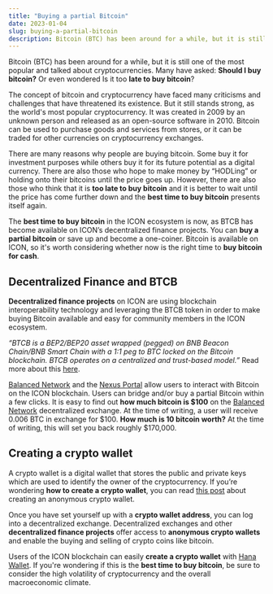 ```yaml
---
title: "Buying a partial Bitcoin"
date: 2023-01-04
slug: buying-a-partial-bitcoin
description: Bitcoin (BTC) has been around for a while, but it is still one of the most popular and talked about cryptocurrencies.
---
```


Bitcoin (BTC) has been around for a while, but it is still one of the most popular and talked about cryptocurrencies. Many have asked: **Should I buy bitcoin?** Or even wondered Is it too **late to buy bitcoin**?

The concept of bitcoin and cryptocurrency have faced many criticisms and challenges that have threatened its existence. But it still stands strong, as the world's most popular cryptocurrency. It was created in 2009 by an unknown person and released as an open-source software in 2010. Bitcoin can be used to purchase goods and services from stores, or it can be traded for other currencies on cryptocurrency exchanges.

There are many reasons why people are buying bitcoin. Some buy it for investment purposes while others buy it for its future potential as a digital currency. There are also those who hope to make money by “HODLing” or holding onto their bitcoins until the price goes up. However, there are also those who think that it is **too late to buy bitcoin** and it is better to wait until the price has come further down and the **best time to buy bitcoin** presents itself again.

The **best time to buy bitcoin** in the ICON ecosystem is now, as BTCB has become available on ICON’s decentralized finance projects. You can **buy a partial bitcoin** or save up and become a one-coiner. Bitcoin is available on ICON, so it's worth considering whether now is the right time to **buy bitcoin for cash**. 

## Decentralized Finance and BTCB
**Decentralized finance projects** on ICON are using blockchain interoperability technology and leveraging the BTCB token in order to make buying Bitcoin available and easy for community members in the ICON ecosystem.

*“BTCB is a BEP2/BEP20 asset wrapped (pegged) on BNB Beacon Chain/BNB Smart Chain with a 1:1 peg to BTC locked on the Bitcoin blockchain. BTCB operates on a centralized and trust-based model.”* Read more about this [here](https://www.binance.com/en/blog/chain/experience-btcb--bitcoin-on-bnb-smart-chain-421499824684901264).

[Balanced Network](https://balanced.network/) and the [Nexus Portal](https://nexusportal.io/transfer) allow users to interact with Bitcoin on the ICON blockchain. Users can bridge and/or buy a partial Bitcoin within a few clicks. It is easy to find out **how much bitcoin is $100** on the [Balanced Network](https://balanced.network/) decentralized exchange. At the time of writing, a user will receive 0.006 BTC in exchange for $100. **How much is 10 bitcoin worth?** At the time of writing, this will set you back roughly $170,000.

## Creating a crypto wallet
A crypto wallet is a digital wallet that stores the public and private keys which are used to identify the owner of the cryptocurrency. If you’re wondering **how to create a crypto wallet**, you can read [this post](https://icon.community/learn/creating-a-crypto-wallet/) about creating an anonymous crypto wallet.

Once you have set yourself up with a **crypto wallet address**, you can log into a decentralized exchange. Decentralized exchanges and other **decentralized finance projects** offer access to **anonymous crypto wallets** and enable the buying and selling of crypto coins like bitcoin.

Users of the ICON blockchain can easily **create a crypto wallet** with [Hana Wallet](https://hanawallet.io/). If you're wondering if this is the **best time to buy bitcoin**, be sure to consider the high volatility of cryptocurrency and the overall macroeconomic climate.
